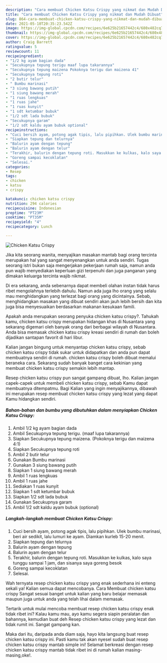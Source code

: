 ```yaml
---
description: "Cara membuat Chicken Katsu Crispy yang nikmat dan Mudah Dibuat"
title: "Cara membuat Chicken Katsu Crispy yang nikmat dan Mudah Dibuat"
slug: 864-cara-membuat-chicken-katsu-crispy-yang-nikmat-dan-mudah-dibuat
date: 2021-05-10T20:35:23.542Z
image: https://img-global.cpcdn.com/recipes/6e625b21657442c4/680x482cq70/chicken-katsu-crispy-foto-resep-utama.jpg
thumbnail: https://img-global.cpcdn.com/recipes/6e625b21657442c4/680x482cq70/chicken-katsu-crispy-foto-resep-utama.jpg
cover: https://img-global.cpcdn.com/recipes/6e625b21657442c4/680x482cq70/chicken-katsu-crispy-foto-resep-utama.jpg
author: Craig Barrett
ratingvalue: 5
reviewcount: 11
recipeingredient:
- "1/2 kg ayam bagian dada"
- "Secukupnya tepung terigu maaf lupa takarannya"
- "Secukupnya tepung maizena Pokoknya terigu dan maizena 41"
- "Secukupnya tepung roti"
- "2 butir telur"
- " Bumbu marinasi"
- "3 siung bawang putih"
- "1 siung bawang merah"
- "1 ruas lengkuas"
- "1 ruas jahe"
- "1 ruas kunyit"
- "1 sdt ketumbar bubuk"
- "1/2 sdt lada bubuk"
- "Secukupnya garam"
- "1/2 sdt kaldu ayam bubuk optional"
recipeinstructions:
- "Cuci bersih ayam, potong agak tipis, lalu pipihkan. Ulek bumbu marinasi, beri air sedikit, lalu lumuri ke ayam. Diamkan kurleb 15-20 menit."
- "Siapkan tepung dan telurnya"
- "Balurin ayam dengan tepung"
- "Balurin ayam dengan telur"
- "Terakhir, balurin dengan tepung roti. Masukkan ke kulkas, kalo saya tunggu sampai 1 jam, dan sisanya saya goreng besok"
- "Goreng sampai kecoklatan"
- "Selesai."
categories:
- Resep
tags:
- chicken
- katsu
- crispy

katakunci: chicken katsu crispy 
nutrition: 294 calories
recipecuisine: Indonesian
preptime: "PT23M"
cooktime: "PT35M"
recipeyield: "4"
recipecategory: Lunch

---
```



![Chicken Katsu Crispy](https://img-global.cpcdn.com/recipes/6e625b21657442c4/680x482cq70/chicken-katsu-crispy-foto-resep-utama.jpg)

Jika kita seorang wanita, menyajikan masakan mantab bagi orang tercinta merupakan hal yang sangat menyenangkan untuk anda sendiri. Tugas seorang istri bukan saja mengerjakan pekerjaan rumah saja, namun anda pun wajib menyediakan keperluan gizi terpenuhi dan juga panganan yang dimakan keluarga tercinta wajib nikmat.

Di era  sekarang, anda sebenarnya dapat membeli olahan instan tidak harus ribet mengolahnya terlebih dahulu. Namun ada juga lho orang yang selalu mau menghidangkan yang terlezat bagi orang yang dicintainya. Sebab, menghidangkan masakan yang dibuat sendiri akan jauh lebih bersih dan kita juga bisa menyesuaikan berdasarkan makanan kesukaan famili. 



Apakah anda merupakan seorang penyuka chicken katsu crispy?. Tahukah kamu, chicken katsu crispy merupakan hidangan khas di Nusantara yang sekarang digemari oleh banyak orang dari berbagai wilayah di Nusantara. Anda bisa memasak chicken katsu crispy kreasi sendiri di rumah dan boleh dijadikan santapan favorit di hari libur.

Kalian jangan bingung untuk menyantap chicken katsu crispy, sebab chicken katsu crispy tidak sukar untuk didapatkan dan anda pun dapat membuatnya sendiri di rumah. chicken katsu crispy boleh dibuat memalui beraneka cara. Sekarang sudah banyak banget cara kekinian yang membuat chicken katsu crispy semakin lebih mantap.

Resep chicken katsu crispy pun sangat gampang dibuat, lho. Kalian jangan capek-capek untuk membeli chicken katsu crispy, sebab Kamu dapat membuatnya ditempatmu. Bagi Kalian yang ingin menyajikannya, dibawah ini merupakan resep membuat chicken katsu crispy yang lezat yang dapat Kamu hidangkan sendiri.

<!--inarticleads1-->

##### Bahan-bahan dan bumbu yang dibutuhkan dalam menyiapkan Chicken Katsu Crispy:

1. Ambil 1/2 kg ayam bagian dada
1. Ambil Secukupnya tepung terigu. (maaf lupa takarannya)
1. Siapkan Secukupnya tepung maizena. (Pokoknya terigu dan maizena 4:1)
1. Siapkan Secukupnya tepung roti
1. Ambil 2 butir telur
1. Gunakan  Bumbu marinasi
1. Gunakan 3 siung bawang putih
1. Siapkan 1 siung bawang merah
1. Ambil 1 ruas lengkuas
1. Ambil 1 ruas jahe
1. Sediakan 1 ruas kunyit
1. Siapkan 1 sdt ketumbar bubuk
1. Siapkan 1/2 sdt lada bubuk
1. Gunakan Secukupnya garam
1. Ambil 1/2 sdt kaldu ayam bubuk (optional)




<!--inarticleads2-->

##### Langkah-langkah membuat Chicken Katsu Crispy:

1. Cuci bersih ayam, potong agak tipis, lalu pipihkan. Ulek bumbu marinasi, beri air sedikit, lalu lumuri ke ayam. Diamkan kurleb 15-20 menit.
1. Siapkan tepung dan telurnya
1. Balurin ayam dengan tepung
1. Balurin ayam dengan telur
1. Terakhir, balurin dengan tepung roti. Masukkan ke kulkas, kalo saya tunggu sampai 1 jam, dan sisanya saya goreng besok
1. Goreng sampai kecoklatan
1. Selesai.




Wah ternyata resep chicken katsu crispy yang enak sederhana ini enteng sekali ya! Kalian semua dapat mencobanya. Cara Membuat chicken katsu crispy Sangat sesuai banget untuk kalian yang baru belajar memasak maupun juga untuk anda yang telah lihai dalam memasak.

Tertarik untuk mulai mencoba membuat resep chicken katsu crispy enak tidak ribet ini? Kalau kamu mau, ayo kamu segera siapin peralatan dan bahannya, kemudian buat deh Resep chicken katsu crispy yang lezat dan tidak rumit ini. Sangat gampang kan. 

Maka dari itu, daripada anda diam saja, hayo kita langsung buat resep chicken katsu crispy ini. Pasti kamu tak akan nyesel sudah buat resep chicken katsu crispy mantab simple ini! Selamat berkreasi dengan resep chicken katsu crispy mantab tidak ribet ini di rumah kalian masing-masing,oke!.


